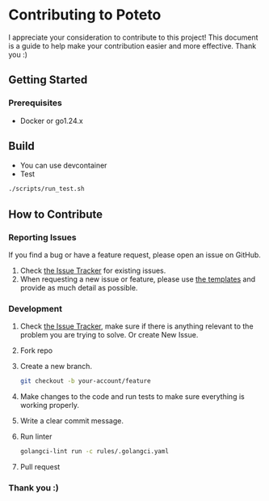 # Contributing to Poteto

I appreciate your consideration to contribute to this project! This document is a guide to help make your contribution easier and more effective. Thank you :)

## Getting Started

### Prerequisites

- Docker or go1.24.x

## Build

- You can use devcontainer
- Test

```bash
./scripts/run_test.sh
```

## How to Contribute

### Reporting Issues

If you find a bug or have a feature request, please open an issue on GitHub.

1. Check [the Issue Tracker](https://github.com/poteto-go/poteto/issues) for existing issues.
2. When requesting a new issue or feature, please use [the templates](https://github.com/poteto-go/poteto/issues/new?assignees=&labels=&projects=&template=-bug-----feature--issue-title.md&title=) and provide as much detail as possible.

### Development

1. Check [the Issue Tracker](https://github.com/poteto-go/poteto/issues), make sure if there is anything relevant to the problem you are trying to solve. Or create New Issue.
1. Fork repo
1. Create a new branch.

   ```bash
   git checkout -b your-account/feature
   ```

1. Make changes to the code and run tests to make sure everything is working properly.
1. Write a clear commit message.
1. Run linter

   ```bash
   golangci-lint run -c rules/.golangci.yaml
   ```

1. Pull request

### Thank you :)

